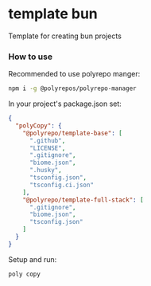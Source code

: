 # template bun

Template for creating bun projects

### How to use

Recommended to use polyrepo manger:

```sh
npm i -g @polyrepos/polyrepo-manager
```

In your project's package.json set:

```json
{
  "polyCopy": {
    "@polyrepo/template-base": [
      ".github",
      "LICENSE",
      ".gitignore",
      "biome.json",
      ".husky",
      "tsconfig.json",
      "tsconfig.ci.json"
    ],
    "@polyrepo/template-full-stack": [
      ".gitignore",
      "biome.json",
      "tsconfig.json"
    ]
  }
}
```

Setup and run:

```sh
poly copy
```
